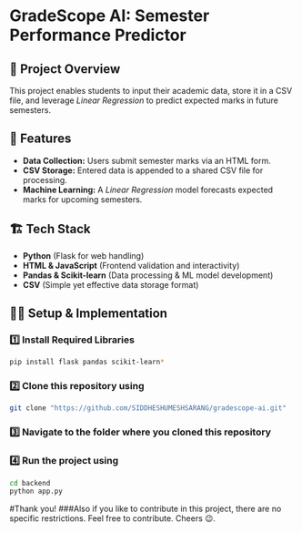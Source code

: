 # **GradeScope AI: Semester Performance Predictor**

## 📝 Project Overview
This project enables students to input their academic data, store it in a CSV file, and leverage *Linear Regression* to predict expected marks in future semesters.

## 📌 Features
- **Data Collection:** Users submit semester marks via an HTML form.
- **CSV Storage:** Entered data is appended to a shared CSV file for processing.
- **Machine Learning:** A *Linear Regression* model forecasts expected marks for upcoming semesters.

## 🏗 Tech Stack
- **Python** (Flask for web handling)
- **HTML & JavaScript** (Frontend validation and interactivity)
- **Pandas & Scikit-learn** (Data processing & ML model development)
- **CSV** (Simple yet effective data storage format)

## 🏃‍♂ Setup & Implementation

### 1️⃣ Install Required Libraries
```bash
pip install flask pandas scikit-learn*
```

### 2️⃣ Clone this repository using 
```bash
git clone "https://github.com/SIDDHESHUMESHSARANG/gradescope-ai.git" 
```

### 3️⃣ Navigate to the folder where you cloned this repository 

### 4️⃣ Run the project using 
```bash
cd backend 
python app.py
```

#Thank you! 
###Also if you like to contribute in this project, there are no specific restrictions. Feel free to contribute. Cheers 😉. 

 
